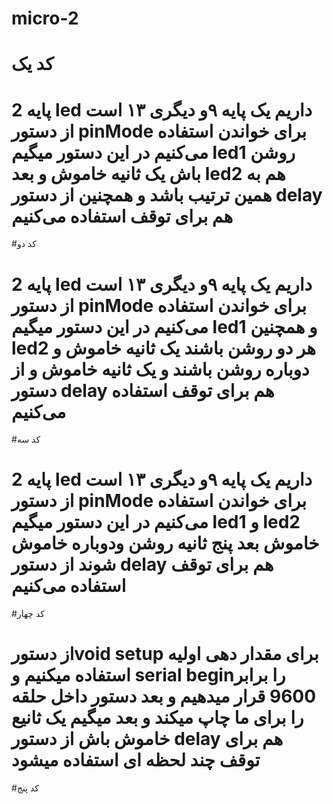 # micro-2
# کد یک
# 2 پایه led داریم یک پایه ۹و دیگری ۱۳ است از دستور pinMode برای خواندن استفاده می‌کنیم در این دستور میگیم led1 روشن باش یک ثانیه خاموش و بعد led2 هم به همین ترتیب باشد و همچنین از دستور delay هم برای توقف استفاده می‌کنیم


#کد دو
# 2 پایه led داریم یک پایه ۹و دیگری ۱۳ است از دستور pinMode برای خواندن استفاده می‌کنیم در این دستور میگیم led1  و همچنین led2 هر دو روشن باشند یک ثانیه خاموش و دوباره روشن باشند و یک ثانیه خاموش و از دستور delay هم برای توقف استفاده می‌کنیم 


#کد سه
# 2 پایه led داریم یک پایه ۹و دیگری ۱۳ است از دستور pinMode برای خواندن استفاده می‌کنیم در این دستور میگیم led1 و led2 خاموش بعد پنج ثانیه روشن ودوباره خاموش شوند از دستور delay هم برای توقف استفاده می‌کنیم  


#کد چهار 
# از دستورvoid setup برای مقدار دهی اولیه استفاده میکنیم و serial beginرا برابر 9600 قرار میدهیم و بعد دستور داخل حلقه را برای ما چاپ میکند و بعد میگیم یک ثانیع خاموش باش از دستور delay هم برای توقف چند لحظه ای استفاده میشود


#کد پنج
#



